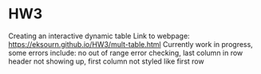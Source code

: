 # HW3
Creating an interactive dynamic table
Link to webpage: https://eksourn.github.io/HW3/mult-table.html
Currently work in progress, some errors include: no out of range error checking, last column in row header not showing up, first column not styled like first row
